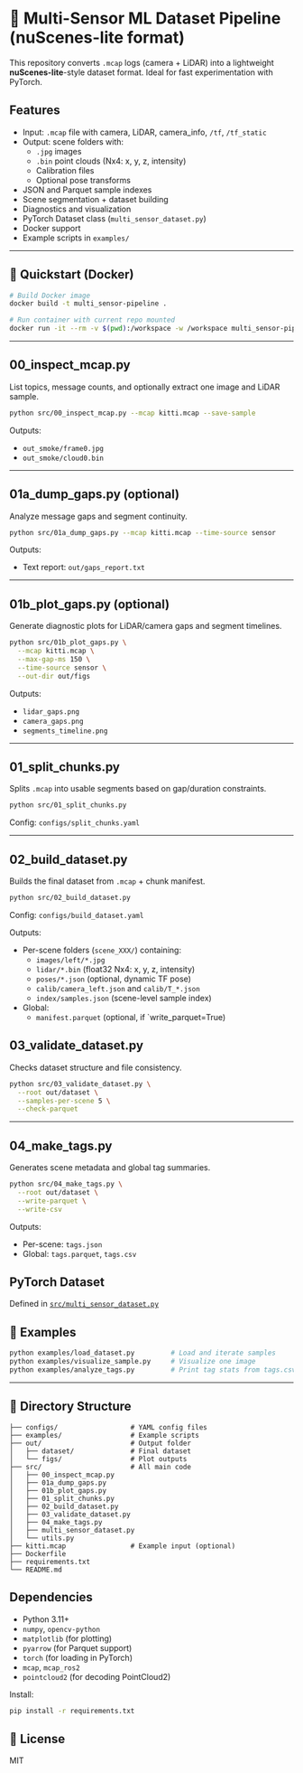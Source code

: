# 🧩 Multi-Sensor ML Dataset Pipeline (nuScenes-lite format)

This repository converts `.mcap` logs (camera + LiDAR) into a lightweight **nuScenes-lite**-style dataset format. Ideal for fast experimentation with PyTorch.


## Features

- Input: `.mcap` file with camera, LiDAR, camera_info, `/tf`, `/tf_static`
- Output: scene folders with:
  - `.jpg` images
  - `.bin` point clouds (Nx4: x, y, z, intensity)
  - Calibration files
  - Optional pose transforms
- JSON and Parquet sample indexes
- Scene segmentation + dataset building
- Diagnostics and visualization
- PyTorch Dataset class (`multi_sensor_dataset.py`)
- Docker support
- Example scripts in `examples/`

---

## 🚀 Quickstart (Docker)

```bash
# Build Docker image
docker build -t multi_sensor-pipeline .

# Run container with current repo mounted
docker run -it --rm -v $(pwd):/workspace -w /workspace multi_sensor-pipeline
```

---

## 00_inspect_mcap.py

List topics, message counts, and optionally extract one image and LiDAR sample.

```bash
python src/00_inspect_mcap.py --mcap kitti.mcap --save-sample
```

Outputs:
- `out_smoke/frame0.jpg`
- `out_smoke/cloud0.bin`

---

## 01a_dump_gaps.py (optional)

Analyze message gaps and segment continuity.

```bash
python src/01a_dump_gaps.py --mcap kitti.mcap --time-source sensor
```

Outputs:
- Text report: `out/gaps_report.txt`

---

## 01b_plot_gaps.py (optional)

Generate diagnostic plots for LiDAR/camera gaps and segment timelines.

```bash
python src/01b_plot_gaps.py \
  --mcap kitti.mcap \
  --max-gap-ms 150 \
  --time-source sensor \
  --out-dir out/figs
```

Outputs:
- `lidar_gaps.png`
- `camera_gaps.png`
- `segments_timeline.png`

---

## 01_split_chunks.py

Splits `.mcap` into usable segments based on gap/duration constraints.

```bash
python src/01_split_chunks.py
```

Config: `configs/split_chunks.yaml`

---

##  02_build_dataset.py

Builds the final dataset from `.mcap` + chunk manifest.

```bash
python src/02_build_dataset.py
```

Config: `configs/build_dataset.yaml`

Outputs:
- Per-scene folders (`scene_XXX/`) containing:
  - `images/left/*.jpg`
  - `lidar/*.bin` (float32 Nx4: x, y, z, intensity)
  - `poses/*.json` (optional, dynamic TF pose)
  - `calib/camera_left.json` and `calib/T_*.json`
  - `index/samples.json` (scene-level sample index)
- Global:
  - `manifest.parquet` (optional, if `write_parquet=True)



## 03_validate_dataset.py

Checks dataset structure and file consistency.

```bash
python src/03_validate_dataset.py \
  --root out/dataset \
  --samples-per-scene 5 \
  --check-parquet
```

---

## 04_make_tags.py

Generates scene metadata and global tag summaries.

```bash
python src/04_make_tags.py \
  --root out/dataset \
  --write-parquet \
  --write-csv
```

Outputs:
- Per-scene: `tags.json`
- Global: `tags.parquet`, `tags.csv`


## PyTorch Dataset

Defined in [`src/multi_sensor_dataset.py`](src/multi_sensor_dataset.py)


## 🧪 Examples

```bash
python examples/load_dataset.py         # Load and iterate samples
python examples/visualize_sample.py     # Visualize one image
python examples/analyze_tags.py         # Print tag stats from tags.csv
```

---

## 📁 Directory Structure

```
├── configs/                  # YAML config files
├── examples/                 # Example scripts
├── out/                      # Output folder
│   ├── dataset/              # Final dataset
│   └── figs/                 # Plot outputs
├── src/                      # All main code
│   ├── 00_inspect_mcap.py
│   ├── 01a_dump_gaps.py
│   ├── 01b_plot_gaps.py
│   ├── 01_split_chunks.py
│   ├── 02_build_dataset.py
│   ├── 03_validate_dataset.py
│   ├── 04_make_tags.py
│   ├── multi_sensor_dataset.py
│   └── utils.py
├── kitti.mcap                # Example input (optional)
├── Dockerfile
├── requirements.txt
└── README.md
```


##  Dependencies

- Python 3.11+
- `numpy`, `opencv-python`
- `matplotlib` (for plotting)
- `pyarrow` (for Parquet support)
- `torch` (for loading in PyTorch)
- `mcap`, `mcap_ros2`
- `pointcloud2` (for decoding PointCloud2)

Install:

```bash
pip install -r requirements.txt
```


## 🔖 License

MIT